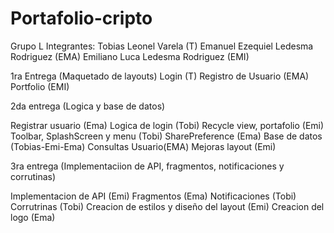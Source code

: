 # Portafolio-cripto
Grupo L
Integrantes:
Tobias Leonel Varela                 (T)
Emanuel Ezequiel Ledesma Rodriguez  (EMA)
Emiliano Luca Ledesma Rodriguez     (EMI)

1ra Entrega (Maquetado de layouts)
Login (T)
Registro de Usuario (EMA)
Portfolio (EMI)

2da entrega (Logica y base de datos)

Registrar usuario (Ema)
Logica de login (Tobi)
Recycle view, portafolio (Emi)
Toolbar, SplashScreen y menu (Tobi)
SharePreference (Ema)
Base de datos (Tobias-Emi-Ema)
Consultas Usuario(EMA)
Mejoras layout (Emi)

3ra entrega (Implementaciion de API, fragmentos, notificaciones y corrutinas)

Implementacion de API (Emi)
Fragmentos (Ema)
Notificaciones (Tobi)
Corrutrinas (Tobi)
Creacion de estilos y diseño del layout (Emi)
Creacion del logo (Ema)